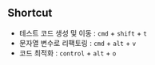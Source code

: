 ## Shortcut

- 테스트 코드 생성 및 이동 : `cmd` + `shift` + `t`
- 문자열 변수로 리팩토링 : `cmd` + `alt` + `v`
- 코드 최적화 : `control` + `alt` + `o`